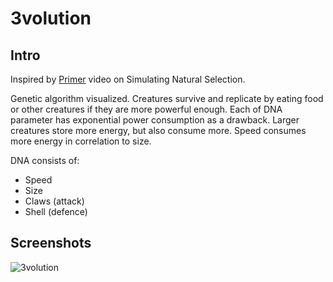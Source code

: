 # 3volution

## Intro

Inspired by [Primer](https://www.youtube.com/watch?v=0ZGbIKd0XrM) video on Simulating Natural Selection.

Genetic algorithm visualized. Creatures survive and replicate by eating food or other creatures if they are more powerful enough. Each of DNA parameter has exponential power consumption as a drawback. Larger creatures store more energy, but also consume more. Speed consumes more energy in correlation to size.

DNA consists of:
- Speed
- Size
- Claws (attack)
- Shell (defence)

## Screenshots
![3volution](https://i.imgur.com/6EOKPmv.png "Logo Title Text 1")
